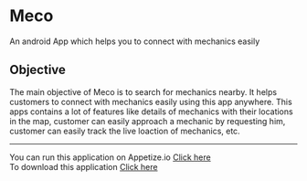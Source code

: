 # Meco
An android App which helps you to connect with mechanics easily
## Objective
The main objective of Meco is to search for mechanics nearby. It helps customers to connect with mechanics easily using this app anywhere. This apps contains a lot of features like details of mechanics with their locations in the map, customer can easily approach a mechanic by requesting him, customer can easily track the live loaction of mechanics, etc.

-----
You can run this application on Appetize.io [Click here](https://appetize.io/app/d562h5fbnyd7rnv3nvbjj6fcbm?device=pixel4xl&scale=50&osVersion=10.0) <br>
To download this application [Click here](https://drive.google.com/file/d/1fL8IozCIK52l4o8NQEBiOh9S4VYk4tyD/view?usp=sharing) <br> <br>



